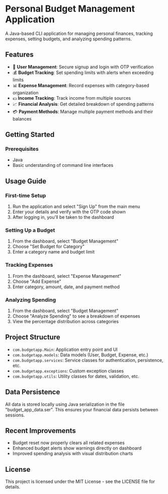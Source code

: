 # Personal Budget Management Application

A Java-based CLI application for managing personal finances, tracking expenses, setting budgets, and analyzing spending patterns.

## Features

- 👤 **User Management**: Secure signup and login with OTP verification
- 💰 **Budget Tracking**: Set spending limits with alerts when exceeding limits
- 📊 **Expense Management**: Record expenses with category-based organization
- 💵 **Income Tracking**: Track income from multiple sources
- 📈 **Financial Analysis**: Get detailed breakdown of spending patterns
- 💳 **Payment Methods**: Manage multiple payment methods and their balances

## Getting Started

### Prerequisites

- Java
- Basic understanding of command line interfaces

## Usage Guide

### First-time Setup

1. Run the application and select "Sign Up" from the main menu
2. Enter your details and verify with the OTP code shown
3. After logging in, you'll be taken to the dashboard

### Setting Up a Budget

1. From the dashboard, select "Budget Management"
2. Choose "Set Budget for Category"
3. Enter a category name and budget limit

### Tracking Expenses

1. From the dashboard, select "Expense Management"
2. Choose "Add Expense"
3. Enter category, amount, date, and payment method

### Analyzing Spending

1. From the dashboard, select "Budget Management"
2. Choose "Analyze Spending" to see a breakdown of expenses
3. View the percentage distribution across categories

## Project Structure

- `com.budgetapp.Main`: Application entry point and UI
- `com.budgetapp.models`: Data models (User, Budget, Expense, etc.)
- `com.budgetapp.services`: Service classes for authentication, persistence, etc.
- `com.budgetapp.exceptions`: Custom exception classes
- `com.budgetapp.utils`: Utility classes for dates, validation, etc.

## Data Persistence

All data is stored locally using Java serialization in the file "budget_app_data.ser". This ensures your financial data persists between sessions.

## Recent Improvements

- Budget reset now properly clears all related expenses
- Enhanced budget alerts show warnings directly on dashboard
- Improved spending analysis with visual distribution charts

## License

This project is licensed under the MIT License - see the LICENSE file for details.
